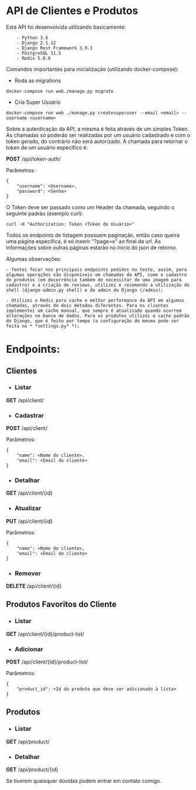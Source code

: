 <h1>API de Clientes e Produtos</h1>

Esta API foi desenvolvida utilizando basicamente:
```
    - Python 3.6
    - Django 2.1.12
    - Django Rest Framework 3.9.1
    - PostgreSQL 11.5
    - Redis 5.0.6
```


Comandos importantes para inicialização (utilizando docker-compose):

- Roda as migrations 
```
docker-compose run web./manage.py migrate 
```

- Cria Super Usuário
```
docker-compose run web ./manage.py createsuperuser --email <email> --username <username>
```

Sobre a autenticação da API, a mesma é feita através de um simples Token. As chamadas só poderão ser realizadas por um usuário cadastrado e com o token gerado, do contrário não será autorizado. A chamada para retornar o token de um usuário específico é:

__POST__ /api/token-auth/

Parâmetros: 
```
{
    "username": <Username>,
    "password": <Senha>
}
```

O Token deve ser passado como um Header da chamada, seguindo o seguinte padrão (exemplo curl):
```
curl -H "Authorization: Token <Token do Usuário>" 
```

Todos os endpoints de listagem possuem paginação, então caso queira uma página especifica, é só inserir "?page=x" ao final da url. As informações sobre outras páginas estarão no início do json de retorno. 

Algumas observações:

    - Tentei focar nos principais endpoints pedidos no teste, assim, para algumas operações não disponíveis em chamadas da API, como o cadastro de produtos (em decorrência também de necessitar de uma imagem para cadastro) e a criação de reviews, utilizei e recomendo a utilização do shell (django-admin.py shell) e do admin do Django (/admin);

    - Utilizei o Redis para cache e melhor performance da API em algumas chamadas, através de dois métodos diferentes. Para os clientes implementei um cache manual, que sempre é atualizado quando ocorrem alterações no banco de dados. Para os produtos utilizei o cache padrão do Django, que é feito por tempo (a configuração do mesmo pode ser feita no * *settings.py* *);

<h1>Endpoints:</h1>

<h2>Clientes</h2>

- <h3>Listar</h3>
__GET__ /api/client/


- <h3>Cadastrar</h3>
__POST__ /api/client/

Parâmetros:
```
{
    "name": <Nome do cliente>,
	"email": <Email do cliente>
}
```


- <h3>Detalhar</h3>
__GET__ /api/client/{id}


- <h3>Atualizar</h3>
__PUT__ /api/client/{id}

Parâmetros:
```
{
    "name": <Nome do cliente>,
    "email": <Email do cliente>
}
```


- <h3>Remover</h3>
__DELETE__ /api/client/{id}



<h2>Produtos Favoritos do Cliente</h2>

- <h3>Listar</h3>
__GET__ /api/client/{id}/product-list/


- <h3>Adicionar</h3>
__POST__ /api/client/{id}/product-list/

Parâmetros:
```
{
    "product_id": <Id do produto que deve ser adicionado à lista>
}
```


<h2>Produtos</h2>

- <h3>Listar</h3>
__GET__ /api/product/


- <h3>Detalhar</h3>
__GET__ /api/product/{id}

Se tiverem quaisquer dúvidas podem entrar em contato comigo.
